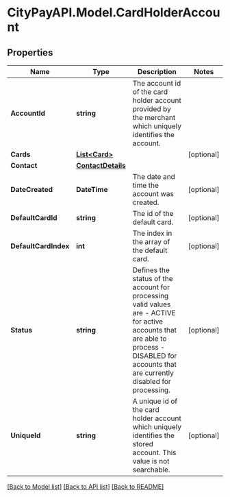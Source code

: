 # CityPayAPI.Model.CardHolderAccount
## Properties

Name | Type | Description | Notes
------------ | ------------- | ------------- | -------------
**AccountId** | **string** | The account id of the card holder account provided by the merchant which uniquely identifies the account.  | 
**Cards** | [**List&lt;Card&gt;**](Card.md) |  | [optional] 
**Contact** | [**ContactDetails**](ContactDetails.md) |  | 
**DateCreated** | **DateTime** | The date and time the account was created. | [optional] 
**DefaultCardId** | **string** | The id of the default card. | [optional] 
**DefaultCardIndex** | **int** | The index in the array of the default card. | [optional] 
**Status** | **string** | Defines the status of the account for processing valid values are   - ACTIVE for active accounts that are able to process  - DISABLED for accounts that are currently disabled for processing.  | [optional] 
**UniqueId** | **string** | A unique id of the card holder account which uniquely identifies the stored account. This value is not searchable. | [optional] 

[[Back to Model list]](../README.md#documentation-for-models) [[Back to API list]](../README.md#documentation-for-api-endpoints) [[Back to README]](../README.md)

